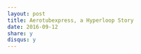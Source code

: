 ```yaml
---
layout: post
title: Aerotubexpress, a Hyperloop Story
date: 2016-09-12
share: y
disqus: y
---
```


[henri_coanda]:https://en.wikipedia.org/wiki/Henri_Coand%C4%83
[hc_st]:http://stiintasitehnica.com/prototipuri-henri-coanda-roman/
[hc_hn]:http://www.hotnews.ro/stiri-arhiva-1154914-dosarele-secrete-ale-lui-henri-coanda.htm
[hyperloop_clip]:https://www.youtube.com/watch?v=14Hs0r5RUww
[hyperloop_concept]:https://en.wikipedia.org/wiki/Hyperloop
[aerotubexpres]:http://www.rumaniamilitary.ro/dosarele-x-experimentul-lui-coanda-din-muntii-ciucas